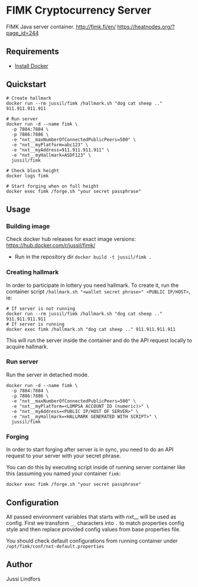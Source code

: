 # FIMK Cryptocurrency Server

FIMK Java server container.
http://fimk.fi/en/
https://heatnodes.org/?page_id=244

## Requirements

  - [Install Docker](https://docs.docker.com/engine/installation/)

## Quickstart

```
# Create hallmark
docker run --rm jussil/fimk /hallmark.sh "dog cat sheep .." 911.911.911.911

# Run server
docker run -d --name fimk \
  -p 7884:7884 \
  -p 7886:7886 \
  -e "nxt__maxNumberOfConnectedPublicPeers=500" \
  -e "nxt__myPlatform=abc123" \
  -e "nxt__myAddress=911.911.911.911" \
  -e "nxt__myHallmark=ASDF123" \
  jussil/fimk

# Check block height
docker logs fimk

# Start forging when on full height
docker exec fimk /forge.sh "your secret passphrase"
```

## Usage

### Building image

Check docker hub releases for exact image versions: https://hub.docker.com/r/jussil/fimk/

  - Run in the repository dir `docker build -t jussil/fimk .`

### Creating hallmark

In order to participate in lottery you need hallmark. To create it, run the container script `/hallmark.sh "<wallet secret phrase>" <PUBLIC IP/HOST>`, ie:
```
# If server is not running
docker run --rm jussil/fimk /hallmark.sh "dog cat sheep .." 911.911.911.911
# If server is running
docker exec fimk /hallmark.sh "dog cat sheep .." 911.911.911.911
```

This will run the server inside the container and do the API request locally to acquire hallmark.

### Run server

Run the server in detached mode.
```
docker run -d --name fimk \
  -p 7884:7884 \
  -p 7886:7886 \
  -e "nxt__maxNumberOfConnectedPublicPeers=500" \
  -e "nxt__myPlatform=<LOMPSA ACCOUNT ID (numeric)>" \
  -e "nxt__myAddress=<PUBLIC IP/HOST OF SERVER>" \
  -e "nxt__myHallmark=<HALLMARK GENERATED WITH SCRIPT>" \
  jussil/fimk
```

### Forging

In order to start forging after server is in sync, you need to do an API request to your server with your secret phrase.

You can do this by executing script inside of running server container like this (assuming you named your container `fimk`:
```
docker exec fimk /forge.sh "your secret passphrase"
```


## Configuration

All passed environment variables that starts with nxt__ will be used as config. First we transform `__` characters into `.` to match properties config style and then replace provided config values from base properties file.

You should check default configurations from running container under `/opt/fimk/conf/nxt-default.properties`

## Author
Jussi Lindfors